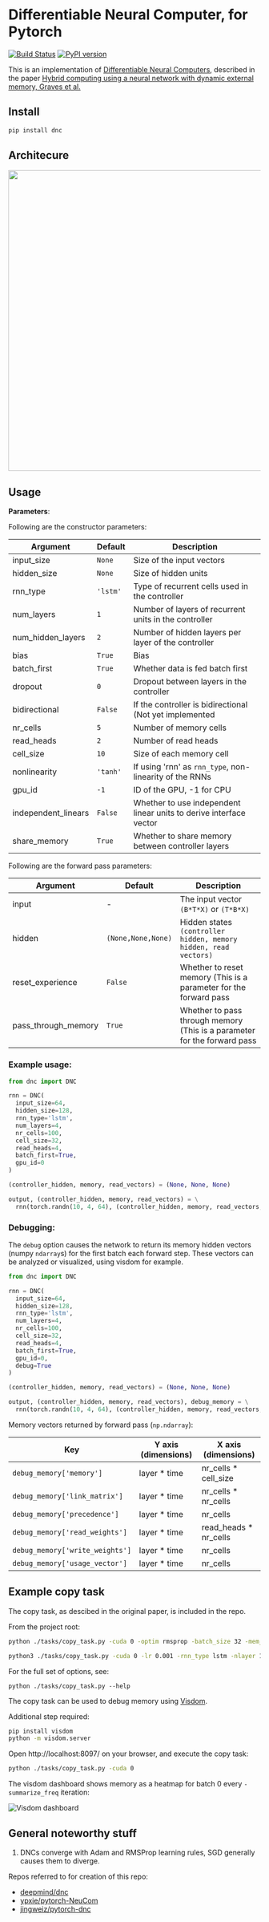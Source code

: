# Differentiable Neural Computer, for Pytorch

[![Build Status](https://travis-ci.org/ixaxaar/pytorch-dnc.svg?branch=master)](https://travis-ci.org/ixaxaar/pytorch-dnc) [![PyPI version](https://badge.fury.io/py/dnc.svg)](https://badge.fury.io/py/dnc)

This is an implementation of [Differentiable Neural Computers](http://people.idsia.ch/~rupesh/rnnsymposium2016/slides/graves.pdf), described in the paper [Hybrid computing using a neural network with dynamic external memory, Graves et al.](https://www.nature.com/articles/nature20101)

## Install

```bash
pip install dnc
```

## Architecure

<img src="./docs/dnc.png" height="600" />

## Usage

**Parameters**:

Following are the constructor parameters:

| Argument | Default | Description |
| --- | --- | --- |
| input_size | `None` | Size of the input vectors |
| hidden_size | `None` | Size of hidden units |
| rnn_type | `'lstm'` | Type of recurrent cells used in the controller |
| num_layers | `1` | Number of layers of recurrent units in the controller |
| num_hidden_layers | `2` | Number of hidden layers per layer of the controller |
| bias | `True` | Bias |
| batch_first | `True` | Whether data is fed batch first |
| dropout | `0` | Dropout between layers in the controller |
| bidirectional | `False` | If the controller is bidirectional (Not yet implemented |
| nr_cells | `5` | Number of memory cells |
| read_heads | `2` | Number of read heads |
| cell_size | `10` | Size of each memory cell |
| nonlinearity | `'tanh'` | If using 'rnn' as `rnn_type`, non-linearity of the RNNs |
| gpu_id | `-1` | ID of the GPU, -1 for CPU |
| independent_linears | `False` | Whether to use independent linear units to derive interface vector |
| share_memory | `True` | Whether to share memory between controller layers |

Following are the forward pass parameters:

| Argument | Default | Description |
| --- | --- | --- |
| input | - | The input vector `(B*T*X)` or `(T*B*X)` |
| hidden | `(None,None,None)` | Hidden states `(controller hidden, memory hidden, read vectors)` |
| reset_experience | `False` | Whether to reset memory (This is a parameter for the forward pass |
| pass_through_memory | `True` | Whether to pass through memory (This is a parameter for the forward pass |


### Example usage:

```python
from dnc import DNC

rnn = DNC(
  input_size=64,
  hidden_size=128,
  rnn_type='lstm',
  num_layers=4,
  nr_cells=100,
  cell_size=32,
  read_heads=4,
  batch_first=True,
  gpu_id=0
)

(controller_hidden, memory, read_vectors) = (None, None, None)

output, (controller_hidden, memory, read_vectors) = \
  rnn(torch.randn(10, 4, 64), (controller_hidden, memory, read_vectors, reset_experience=True))
```

### Debugging:

The `debug` option causes the network to return its memory hidden vectors (numpy `ndarray`s) for the first batch each forward step.
These vectors can be analyzed or visualized, using visdom for example.

```python
from dnc import DNC

rnn = DNC(
  input_size=64,
  hidden_size=128,
  rnn_type='lstm',
  num_layers=4,
  nr_cells=100,
  cell_size=32,
  read_heads=4,
  batch_first=True,
  gpu_id=0,
  debug=True
)

(controller_hidden, memory, read_vectors) = (None, None, None)

output, (controller_hidden, memory, read_vectors), debug_memory = \
  rnn(torch.randn(10, 4, 64), (controller_hidden, memory, read_vectors, reset_experience=True))
```

Memory vectors returned by forward pass (`np.ndarray`):

| Key | Y axis (dimensions) | X axis (dimensions) |
| --- | --- | --- |
| `debug_memory['memory']` | layer * time | nr_cells * cell_size
| `debug_memory['link_matrix']` | layer * time | nr_cells * nr_cells
| `debug_memory['precedence']` | layer * time | nr_cells
| `debug_memory['read_weights']` | layer * time | read_heads * nr_cells
| `debug_memory['write_weights']` | layer * time | nr_cells
| `debug_memory['usage_vector']` | layer * time | nr_cells

## Example copy task

The copy task, as descibed in the original paper, is included in the repo.

From the project root:
```bash
python ./tasks/copy_task.py -cuda 0 -optim rmsprop -batch_size 32 -mem_slot 64 # (like original implementation)

python3 ./tasks/copy_task.py -cuda 0 -lr 0.001 -rnn_type lstm -nlayer 1 -nhlayer 2 -dropout 0 -mem_slot 32 -batch_size 1000 -optim adam -sequence_max_length 8 # (faster convergence)
```

For the full set of options, see:
```
python ./tasks/copy_task.py --help
```

The copy task can be used to debug memory using [Visdom](https://github.com/facebookresearch/visdom).

Additional step required:

```bash
pip install visdom
python -m visdom.server
```

Open http://localhost:8097/ on your browser, and execute the copy task:

```bash
python ./tasks/copy_task.py -cuda 0
```

The visdom dashboard shows memory as a heatmap for batch 0 every `-summarize_freq` iteration:

![Visdom dashboard](./docs/dnc-mem-debug.png)


## General noteworthy stuff

1. DNCs converge with Adam and RMSProp learning rules, SGD generally causes them to diverge.

Repos referred to for creation of this repo:

- [deepmind/dnc](https://github.com/deepmind/dnc)
- [ypxie/pytorch-NeuCom](https://github.com/ypxie/pytorch-NeuCom)
- [jingweiz/pytorch-dnc](https://github.com/jingweiz/pytorch-dnc)


